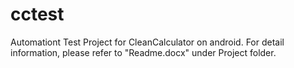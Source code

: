 # cctest
Automationt Test Project for CleanCalculator on android.
For detail information, please refer to "Readme.docx" under Project folder.
